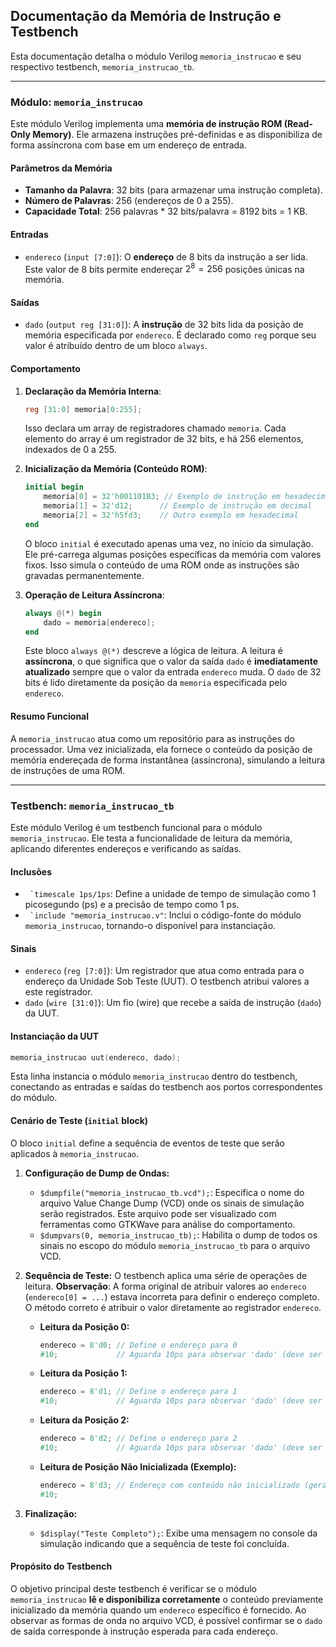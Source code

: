 ## Documentação da Memória de Instrução e Testbench

Esta documentação detalha o módulo Verilog `memoria_instrucao` e seu respectivo testbench, `memoria_instrucao_tb`.

---

### Módulo: `memoria_instrucao`

Este módulo Verilog implementa uma **memória de instrução ROM (Read-Only Memory)**. Ele armazena instruções pré-definidas e as disponibiliza de forma assíncrona com base em um endereço de entrada.

#### Parâmetros da Memória

* **Tamanho da Palavra**: 32 bits (para armazenar uma instrução completa).
* **Número de Palavras**: 256 (endereços de 0 a 255).
* **Capacidade Total**: 256 palavras * 32 bits/palavra = 8192 bits = 1 KB.

#### Entradas

* `endereco` (`input [7:0]`): O **endereço** de 8 bits da instrução a ser lida. Este valor de 8 bits permite endereçar $2^8 = 256$ posições únicas na memória.

#### Saídas

* `dado` (`output reg [31:0]`): A **instrução** de 32 bits lida da posição de memória especificada por `endereco`. É declarado como `reg` porque seu valor é atribuído dentro de um bloco `always`.

#### Comportamento

1.  **Declaração da Memória Interna**:
    ```verilog
    reg [31:0] memoria[0:255];
    ```
    Isso declara um array de registradores chamado `memoria`. Cada elemento do array é um registrador de 32 bits, e há 256 elementos, indexados de 0 a 255.

2.  **Inicialização da Memória (Conteúdo ROM)**:
    ```verilog
    initial begin
        memoria[0] = 32'h001101B3; // Exemplo de instrução em hexadecimal
        memoria[1] = 32'd12;      // Exemplo de instrução em decimal
        memoria[2] = 32'h5fd3;    // Outro exemplo em hexadecimal
    end
    ```
    O bloco `initial` é executado apenas uma vez, no início da simulação. Ele pré-carrega algumas posições específicas da memória com valores fixos. Isso simula o conteúdo de uma ROM onde as instruções são gravadas permanentemente.

3.  **Operação de Leitura Assíncrona**:
    ```verilog
    always @(*) begin
        dado = memoria[endereco];
    end
    ```
    Este bloco `always @(*)` descreve a lógica de leitura. A leitura é **assíncrona**, o que significa que o valor da saída `dado` é **imediatamente atualizado** sempre que o valor da entrada `endereco` muda. O `dado` de 32 bits é lido diretamente da posição da `memoria` especificada pelo `endereco`.

#### Resumo Funcional

A `memoria_instrucao` atua como um repositório para as instruções do processador. Uma vez inicializada, ela fornece o conteúdo da posição de memória endereçada de forma instantânea (assíncrona), simulando a leitura de instruções de uma ROM.

---

### Testbench: `memoria_instrucao_tb`

Este módulo Verilog é um testbench funcional para o módulo `memoria_instrucao`. Ele testa a funcionalidade de leitura da memória, aplicando diferentes endereços e verificando as saídas.

#### Inclusões

* `` `timescale 1ps/1ps``: Define a unidade de tempo de simulação como 1 picosegundo (ps) e a precisão de tempo como 1 ps.
* `` `include "memoria_instrucao.v"``: Inclui o código-fonte do módulo `memoria_instrucao`, tornando-o disponível para instanciação.

#### Sinais

* `endereco` (`reg [7:0]`): Um registrador que atua como entrada para o endereço da Unidade Sob Teste (UUT). O testbench atribui valores a este registrador.
* `dado` (`wire [31:0]`): Um fio (wire) que recebe a saída de instrução (`dado`) da UUT.

#### Instanciação da UUT

```verilog
memoria_instrucao uut(endereco, dado);
```

Esta linha instancia o módulo `memoria_instrucao` dentro do testbench, conectando as entradas e saídas do testbench aos portos correspondentes do módulo.

#### Cenário de Teste (`initial` block)

O bloco `initial` define a sequência de eventos de teste que serão aplicados à `memoria_instrucao`.

1.  **Configuração de Dump de Ondas:**
    * `$dumpfile("memoria_instrucao_tb.vcd");`: Especifica o nome do arquivo Value Change Dump (VCD) onde os sinais de simulação serão registrados. Este arquivo pode ser visualizado com ferramentas como GTKWave para análise do comportamento.
    * `$dumpvars(0, memoria_instrucao_tb);`: Habilita o dump de todos os sinais no escopo do módulo `memoria_instrucao_tb` para o arquivo VCD.

2.  **Sequência de Teste:**
    O testbench aplica uma série de operações de leitura. **Observação**: A forma original de atribuir valores ao `endereco` (`endereco[0] = ...`) estava incorreta para definir o endereço completo. O método correto é atribuir o valor diretamente ao registrador `endereco`.

    * **Leitura da Posição 0:**
        ```verilog
        endereco = 8'd0; // Define o endereço para 0
        #10;             // Aguarda 10ps para observar 'dado' (deve ser 32'h001101B3)
        ```

    * **Leitura da Posição 1:**
        ```verilog
        endereco = 8'd1; // Define o endereço para 1
        #10;             // Aguarda 10ps para observar 'dado' (deve ser 32'd12)
        ```

    * **Leitura da Posição 2:**
        ```verilog
        endereco = 8'd2; // Define o endereço para 2
        #10;             // Aguarda 10ps para observar 'dado' (deve ser 32'h5fd3)
        ```

    * **Leitura de Posição Não Inicializada (Exemplo):**
        ```verilog
        endereco = 8'd3; // Endereço com conteúdo não inicializado (geralmente 'X' ou 0)
        #10;
        ```

3.  **Finalização:**
    * `$display("Teste Completo");`: Exibe uma mensagem no console da simulação indicando que a sequência de teste foi concluída.

#### Propósito do Testbench

O objetivo principal deste testbench é verificar se o módulo `memoria_instrucao` **lê e disponibiliza corretamente** o conteúdo previamente inicializado da memória quando um `endereco` específico é fornecido. Ao observar as formas de onda no arquivo VCD, é possível confirmar se o `dado` de saída corresponde à instrução esperada para cada endereço.
